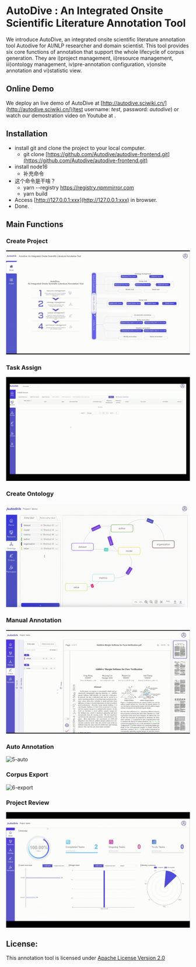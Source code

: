 # AutoDive : An Integrated Onsite Scientific Literature Annotation Tool

We introduce AutoDive, an integrated onsite scientific literature annotation tool Autodive for AI/NLP researcher and domain scientist. This tool provides six core functions of annotation that support the whole lifecycle of corpus generation. They are i)project management, ii)resource management, iii)ontology management, iv)pre-annotation configuration, v)onsite annotation and vi)statistic view. 

## Online Demo
We deploy an live demo of AutoDive at [http://autodive.sciwiki.cn/](http://autodive.sciwiki.cn/)(test username:  *test*, password: *autodive*) or watch our demostration video on Youtube at []().

## Installation
* install git and clone the project to your local computer.
    *   git clone [https://github.com/Autodive/autodive-frontend.git](https://github.com/Autodive/autodive-frontend.git)
* install node16
    *   补充命令
* 这个命令是干啥？
    *   yarn --registry https://registry.npmmirror.com
    *   yarn build
* Access [http://127.0.0.1:xxx](http://127.0.0.1:xxx) in browser.
* Done.
## Main Functions
### Create Project
![1-create](resources/1-create.gif)

### Task Assign
![2-mission](resources/2-mission.gif)

### Create Ontology
![3-create](resources/3-create.gif)

### Manual Annotation
![4-mannual](resources/4-mannual.gif)

### Auto Annotation
![5-auto](resources/5-auto.gif)

### Corpus Export
![6-export](resources/6-export.gif)

### Project Review
![7-review](resources/7-review.gif)

## License:
This annotation tool is licensed under [Apache License  Version 2.0](https://github.com/Autodive/autodive-frontend/blob/master/LICENSE)
